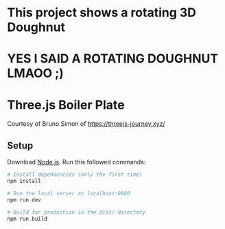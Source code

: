 # This project shows a rotating 3D Doughnut

# YES I SAID A ROTATING DOUGHNUT LMAOO ;)

# Three.js Boiler Plate

Courtesy of Bruno Simon of https://threejs-journey.xyz/

## Setup

Download [Node.js](https://nodejs.org/en/download/).
Run this followed commands:

```bash
# Install dependencies (only the first time)
npm install

# Run the local server at localhost:8080
npm run dev

# Build for production in the dist/ directory
npm run build
```
